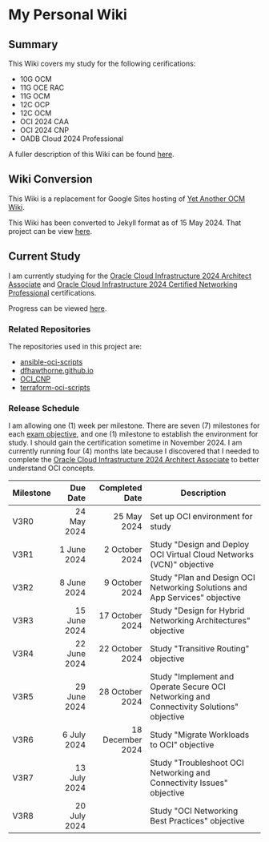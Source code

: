 # My Personal Wiki

## Summary

This Wiki covers my study for the following cerifications:

* 10G OCM
* 11G OCE RAC
* 11G OCM
* 12C OCP
* 12C OCM
* OCI 2024 CAA
* OCI 2024 CNP
* OADB Cloud 2024 Professional

A fuller description of this Wiki can be found [here](https://dfhawthorne.github.io/home.html).

## Wiki Conversion

This Wiki is a replacement for Google Sites hosting of [Yet Another OCM Wiki](https://sites.google.com/view/yetanotherocm/home).

This Wiki has been converted to Jekyll format as of 15 May 2024. That project can be view [here](https://github.com/users/dfhawthorne/projects/5).

## Current Study

I am currently studying for the [Oracle Cloud Infrastructure 2024 Architect Associate](https://education.oracle.com/oracle-cloud-infrastructure-2024-architect-associate/pexam_1Z0-1072-24) and [Oracle Cloud Infrastructure 2024 Certified Networking Professional](https://education.oracle.com/oracle-cloud-infrastructure-2024-networking-professional/pexam_1Z0-1124-24) certifications.

Progress can be viewed [here](https://github.com/users/dfhawthorne/projects/6).

### Related Repositories

The repositories used in this project are:

* [ansible-oci-scripts](https://github.com/dfhawthorne/ansible-oci-scripts)
* [dfhawthorne.github.io](https://github.com/dfhawthorne/dfhawthorne.github.io)
* [OCI_CNP](https://github.com/dfhawthorne/OCI_CNP)
* [terraform-oci-scripts](https://github.com/dfhawthorne/terraform-oci-scripts)

### Release Schedule

I am allowing one (1) week per milestone. There are seven (7) milestones for each [exam objective](https://education.oracle.com/oracle-cloud-infrastructure-2024-networking-professional/pexam_1Z0-1124-24), and one (1) milestone to establish the environment for study. I should gain the certification sometime in November 2024. I am currently running four (4) months late because I discovered that I needed to complete the [Oracle Cloud Infrastructure 2024 Architect Associate](https://education.oracle.com/oracle-cloud-infrastructure-2024-architect-associate/pexam_1Z0-1072-24) to better understand OCI concepts.

 Milestone | Due Date | Completed Date | Description
 --- | ---: | ---: | ---
V3R0 | 24 May 2024 | 25 May 2024 | Set up OCI environment for study
V3R1 | 1 June 2024 | 2 October 2024 | Study "Design and Deploy OCI Virtual Cloud Networks (VCN)" objective
V3R2 | 8 June 2024 | 9 October 2024 | Study "Plan and Design OCI Networking Solutions and App Services" objective
V3R3 | 15 June 2024 | 17 October 2024 | Study "Design for Hybrid Networking Architectures" objective
V3R4 | 22 June 2024 | 22 October 2024 | Study "Transitive Routing" objective
V3R5 | 29 June 2024 | 28 October 2024 | Study "Implement and Operate Secure OCI Networking and Connectivity Solutions" objective
V3R6 | 6 July 2024 | 18 December 2024 | Study "Migrate Workloads to OCI" objective
V3R7 | 13 July 2024 | | Study "Troubleshoot OCI Networking and Connectivity Issues" objective
V3R8 | 20 July 2024 | | Study "OCI Networking Best Practices" objective
